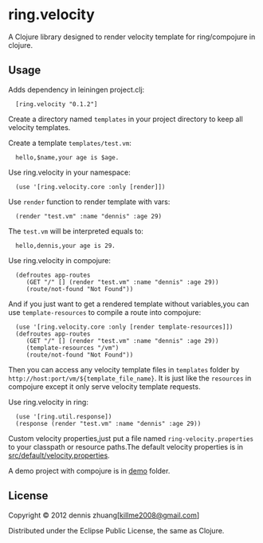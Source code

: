 # ring.velocity

A Clojure library designed to render velocity template for ring/compojure in clojure.

## Usage

 Adds dependency in leiningen project.clj:
     
      [ring.velocity "0.1.2"]
	  
 Create a directory named `templates` in your project directory to keep all velocity templates.
 
 Create a template `templates/test.vm`:
   
      hello,$name,your age is $age.
	 
 Use ring.velocity in your namespace:
 
      (use '[ring.velocity.core :only [render]])
	 
 Use `render` function to render template with vars:
 
      (render "test.vm" :name "dennis" :age 29)
	 
   The `test.vm` will be interpreted equals to:
   
      hello,dennis,your age is 29.
	 
 Use ring.velocity in compojure:
 
      (defroutes app-routes
         (GET "/" [] (render "test.vm" :name "dennis" :age 29))
         (route/not-found "Not Found"))
		 
 And if you just want to get a rendered template without variables,you can use `template-resources` to compile a route into compojure:
 
      (use '[ring.velocity.core :only [render template-resources]])
      (defroutes app-routes
         (GET "/" [] (render "test.vm" :name "dennis" :age 29))
	     (template-resources "/vm")
         (route/not-found "Not Found"))
		 
 Then you can access any velocity template files in `templates` folder by `http://host:port/vm/${template_file_name}`. It is just like the `resources` in compojure except it only serve velocity template requests.
	
 Use ring.velocity in ring:
 
      (use '[ring.util.response])
	  (response (render "test.vm" :name "dennis" :age 29))
   
 Custom velocity properties,just put a file named `ring-velocity.properties` to your classpath or resource paths.The default velocity properties is in [src/default/velocity.properties](https://github.com/killme2008/ring.velocity/blob/master/src/default/velocity.properties).
 
  A demo project with compojure is in [demo](https://github.com/killme2008/ring.velocity/tree/master/demo) folder.
 
## License

Copyright © 2012 dennis zhuang[killme2008@gmail.com]

Distributed under the Eclipse Public License, the same as Clojure.

